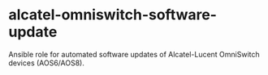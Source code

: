 # alcatel-omniswitch-software-update
Ansible role for automated software updates of Alcatel-Lucent OmniSwitch devices (AOS6/AOS8).
